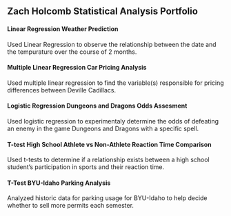
## Zach Holcomb Statistical Analysis Portfolio

#### Linear Regression Weather Prediction

Used Linear Regression to observe the relationship between the date and
the tempurature over the course of 2 months.

#### Multiple Linear Regression Car Pricing Analysis

Used multiple linear regression to find the variable(s) responsible for
pricing differences between Deville Cadillacs.

#### Logistic Regression Dungeons and Dragons Odds Assesment

Used logistic regression to experimentaly determine the odds of
defeating an enemy in the game Dungeons and Dragons with a specific
spell.

#### T-test High School Athlete vs Non-Athlete Reaction Time Comparison

Used t-tests to determine if a relationship exists between a high school
student’s participation in sports and their reaction time.

#### T-Test BYU-Idaho Parking Analysis

Analyzed historic data for parking usage for BYU-Idaho to help decide
whether to sell more permits each semester.

